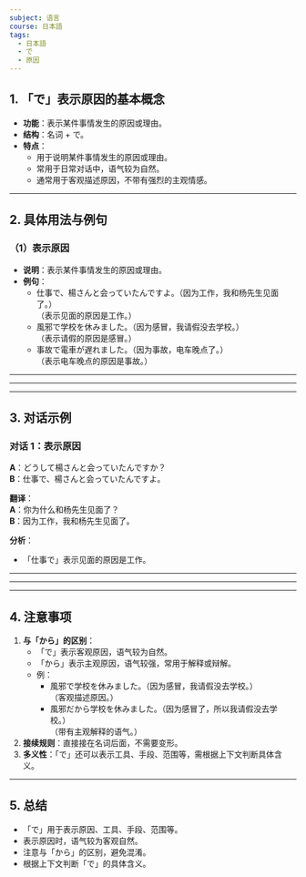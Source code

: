 ```yaml
---
subject: 语言
course: 日本語
tags:
  - 日本語
  - で
  - 原因
---
```


## 1. **「で」表示原因的基本概念**

- **功能**：表示某件事情发生的原因或理由。
- **结构**：名词 + で。
- **特点**：
  - 用于说明某件事情发生的原因或理由。
  - 常用于日常对话中，语气较为自然。
  - 通常用于客观描述原因，不带有强烈的主观情感。

---

## 2. **具体用法与例句**

### （1）**表示原因**
- **说明**：表示某件事情发生的原因或理由。
- **例句**：
  - 仕事で、楊さんと会っていたんですよ。（因为工作，我和杨先生见面了。）  
    （表示见面的原因是工作。）
  - 風邪で学校を休みました。（因为感冒，我请假没去学校。）  
    （表示请假的原因是感冒。）
  - 事故で電車が遅れました。（因为事故，电车晚点了。）  
    （表示电车晚点的原因是事故。）

---


---



---

## 3. **对话示例**

### 对话 1：表示原因
**A**：どうして楊さんと会っていたんですか？  
**B**：仕事で、楊さんと会っていたんですよ。

**翻译**：  
**A**：你为什么和杨先生见面了？  
**B**：因为工作，我和杨先生见面了。

**分析**：
- 「仕事で」表示见面的原因是工作。

---



---


---

## 4. **注意事项**
1. **与「から」的区别**：
   - 「で」表示客观原因，语气较为自然。
   - 「から」表示主观原因，语气较强，常用于解释或辩解。
   - 例：
     - 風邪で学校を休みました。（因为感冒，我请假没去学校。）  
       （客观描述原因。）
     - 風邪だから学校を休みました。（因为感冒了，所以我请假没去学校。）  
       （带有主观解释的语气。）
2. **接续规则**：直接接在名词后面，不需要变形。
3. **多义性**：「で」还可以表示工具、手段、范围等，需根据上下文判断具体含义。

---

## 5. **总结**
- 「で」用于表示原因、工具、手段、范围等。
- 表示原因时，语气较为客观自然。
- 注意与「から」的区别，避免混淆。
- 根据上下文判断「で」的具体含义。